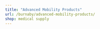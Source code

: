 ```yaml
---
title: "Advanced Mobility Products"
url: /burnaby/advanced-mobility-products/
shop: medical supply
---
```

